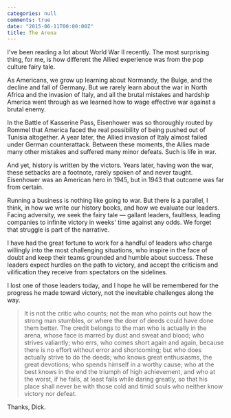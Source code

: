 ```yaml
---
categories: null
comments: true
date: "2015-06-11T00:00:00Z"
title: The Arena
---
```


I've been reading a lot about World War II recently. The most surprising thing,
for me, is how different the Allied experience was from the pop culture fairy
tale.

As Americans, we grow up learning about Normandy, the Bulge, and the decline and
fall of Germany. But we rarely learn about the war in North Africa and the
invasion of Italy, and all the brutal mistakes and hardship America went through
as we learned how to wage effective war against a brutal enemy.

In the Battle of Kasserine Pass, Eisenhower was so thoroughly routed by Rommel
that America faced the real possibility of being pushed out of Tunisia
altogether. A year later, the Allied invasion of Italy almost failed under
German counterattack. Between these moments, the Allies made many other mistakes
and suffered many minor defeats. Such is life in war.

And yet, history is written by the victors. Years later, having won the war,
these setbacks are a footnote, rarely spoken of and never taught. Eisenhower was
an American hero in 1945, but in 1943 that outcome was far from certain.

Running a business is nothing like going to war. But there is a parallel, I
think, in how we write our history books, and how we evaluate our leaders.
Facing adversity, we seek the fairy tale &mdash; gallant leaders, faultless,
leading companies to infinite victory in weeks' time against any odds. We forget
that struggle is part of the narrative.

I have had the great fortune to work for a handful of leaders who charge
willingly into the most challenging situations, who inspire in the face of doubt
and keep their teams grounded and humble about success. These leaders expect
hurdles on the path to victory, and accept the criticism and vilification they
receive from spectators on the sidelines.

I lost one of those leaders today, and I hope he will be remembered for the
progress he made toward victory, not the inevitable challenges along the way.

> It is not the critic who counts; not the man who points out how the strong man
  stumbles, or where the doer of deeds could have done them better. The credit
  belongs to the man who is actually in the arena, whose face is marred by dust
  and sweat and blood; who strives valiantly; who errs, who comes short again and
  again, because there is no effort without error and shortcoming; but who does
  actually strive to do the deeds; who knows great enthusiasms, the great
  devotions; who spends himself in a worthy cause; who at the best knows in the
  end the triumph of high achievement, and who at the worst, if he fails, at least
  fails while daring greatly, so that his place shall never be with those cold and
  timid souls who neither know victory nor defeat.

Thanks, Dick.
